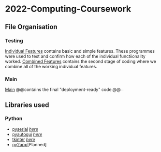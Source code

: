 # 2022-Computing-Coursework

## File Organisation
### Testing
[Individual Features](https://github.com/Shanjiith-Pranov/2022-Computing-Coursework/tree/main/Testing/Individual%20features) contains basic and simple features. These programmes were used to test and confirm how each of the individual functiionality worked. [Combined Features](https://github.com/Shanjiith-Pranov/2022-Computing-Coursework/tree/main/Testing/Conbined%20Features) contains the second stage of coding where we combine all of the working individual features.
### Main
[Main]() @@contains the final "deployment-ready" code.@@<sub><sup><sub><sup><sub><sup><sub><sup><sub><sup><sub><sup><sub><sup><sub><sup>_What else did you expect?_</sup></sub></sup></sub></sup></sub></sup></sub></sup></sub></sup></sub></sup></sub></sup></sub>

## Libraries used
### Python
- [pyserial](https://github.com/pyserial/pyserial) [_here_](https://github.com/Shanjiith-Pranov/2022-Computing-Coursework/search?l=Python&q=serial)
- [pyautogui](https://github.com/asweigart/pyautogui) [_here_](https://github.com/Shanjiith-Pranov/2022-Computing-Coursework/search?l=Python&q=pyautogui)
- [tkinter](https://docs.python.org/3/library/tk.html) [_here_](https://github.com/Shanjiith-Pranov/2022-Computing-Coursework/search?l=Python&q=tkinter)
- [py2app](https://github.com/ronaldoussoren/py2app)[Planned]
